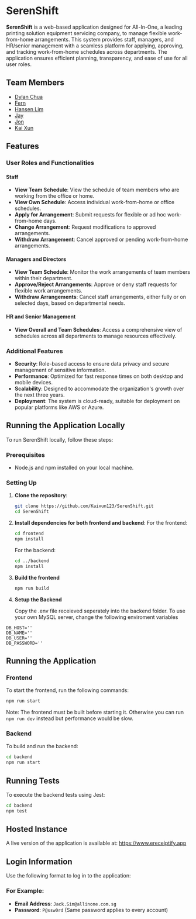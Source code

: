 # SerenShift

**SerenShift** is a web-based application designed for All-In-One, a leading printing solution equipment servicing company, to manage flexible work-from-home arrangements. This system provides staff, managers, and HR/senior management with a seamless platform for applying, approving, and tracking work-from-home schedules across departments. The application ensures efficient planning, transparency, and ease of use for all user roles.

## Team Members
 - [Dylan Chua](https://github.com/DylanChua2001)
 - [Fern](https://github.com/fernfern0011)
 - [Hansen Lim](https://github.com/hanlim83)
 - [Jay](https://github.com/jaye3)
 - [Jon](https://github.com/jong515)
 - [Kai Xun](https://github.com/Kaixun123)

## Features

### User Roles and Functionalities

#### Staff
- **View Team Schedule**: View the schedule of team members who are working from the office or home.
- **View Own Schedule**: Access individual work-from-home or office schedules.
- **Apply for Arrangement**: Submit requests for flexible or ad hoc work-from-home days.
- **Change Arrangement**: Request modifications to approved arrangements.
- **Withdraw Arrangement**: Cancel approved or pending work-from-home arrangements.

#### Managers and Directors
- **View Team Schedule**: Monitor the work arrangements of team members within their department.
- **Approve/Reject Arrangements**: Approve or deny staff requests for flexible work arrangements.
- **Withdraw Arrangements**: Cancel staff arrangements, either fully or on selected days, based on departmental needs.

#### HR and Senior Management
- **View Overall and Team Schedules**: Access a comprehensive view of schedules across all departments to manage resources effectively.

### Additional Features
- **Security**: Role-based access to ensure data privacy and secure management of sensitive information.
- **Performance**: Optimized for fast response times on both desktop and mobile devices.
- **Scalability**: Designed to accommodate the organization's growth over the next three years.
- **Deployment**: The system is cloud-ready, suitable for deployment on popular platforms like AWS or Azure.

## Running the Application Locally

To run SerenShift locally, follow these steps:

### Prerequisites
- Node.js and npm installed on your local machine.

### Setting Up

1. **Clone the repository**: 
   ```bash
   git clone https://github.com/Kaixun123/SerenShift.git
   cd SerenShift

2. **Install dependencies for both frontend and backend**:
   For the frontend:
     ```bash
     cd frontend
     npm install
     ```
   For the backend:
     ```bash
     cd ../backend
     npm install
     ```
3. **Build the frontend**
   ```bash
   npm run build
   ```

4. **Setup the Backend**

   Copy the .env file receieved seperately into the backend folder. To use your own MySQL server, change the following enviroment variables

```
DB_HOST=''
DB_NAME=''
DB_USER=''
DB_PASSWORD=''
```   

## Running the Application

### Frontend
To start the frontend, run the following commands:

```bash
npm run start
```
Note: The frontend must be built before starting it. Otherwise you can run `npm run dev` instead but performance would be slow.

### Backend
To build and run the backend:
```bash
cd backend
npm run start
```

## Running Tests

To execute the backend tests using Jest:
```bash
cd backend
npm test
```

## Hosted Instance

A live version of the application is available at: <link>https://www.ereceiptify.app</link>

## Login Information

Use the following format to log in to the application:

### For Example:
- **Email Address**: `Jack.Sim@allinone.com.sg`
- **Password**: `P@ssw0rd` (Same password applies to every account)

